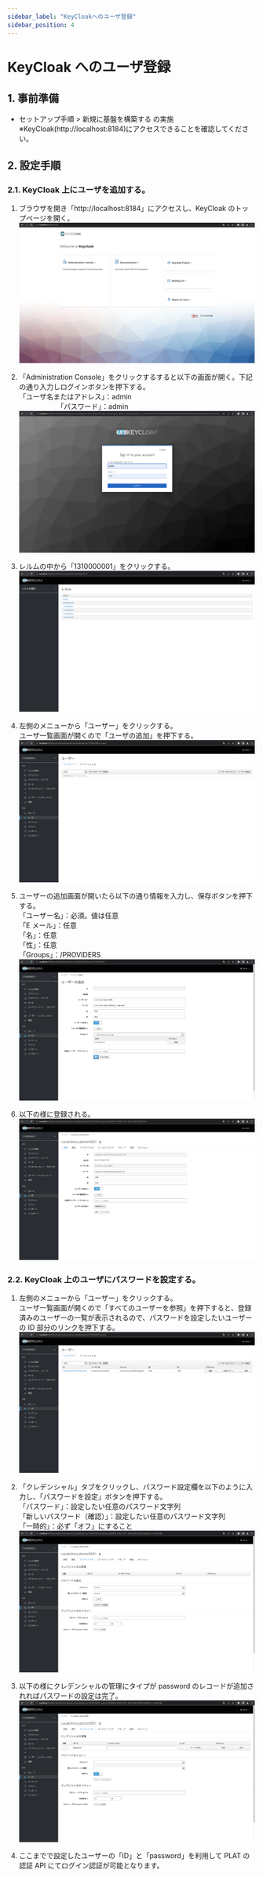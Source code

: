 ```yaml
---
sidebar_label: "KeyCloakへのユーザ登録"
sidebar_position: 4
---
```


# KeyCloak へのユーザ登録

## 1. 事前準備

- セットアップ手順 > 新規に基盤を構築する の実施
  ※KeyCloak(http://localhost:8184)にアクセスできることを確認してください。

## 2. 設定手順

### 2.1. KeyCloak 上にユーザを追加する。

1. ブラウザを開き「http://localhost:8184」にアクセスし、KeyCloak のトップページを開く。  
   ![image-2022-05-21 21.12.20.png](../.attachments/image-2022-05-21%2021.12.20-c349d6f0-2a90-4ec0-a164-b092b94c663c.png)

1. 「Administration Console」をクリックするすると以下の画面が開く。下記の通り入力しログインボタンを押下する。  
    「ユーザ名またはアドレス」：admin  
   　　　　　　「パスワード」：admin  
    ![image-2022-05-21 21.14.47.png](../.attachments/image-2022-05-21%2021.14.47-4b060870-52ef-48c1-933a-81dab189c004.png)

1. レルムの中から「1310000001」をクリックする。  
   ![image-2022-05-21 21.18.10.png](../.attachments/image-2022-05-21%2021.18.10-dd55c6ea-41cc-4a99-a14f-520cc5867292.png)

1. 左側のメニューから「ユーザー」をクリックする。  
    ユーザ一覧画面が開くので「ユーザの追加」を押下する。  
   ![image-2022-05-21 21.20.15.png](../.attachments/image-2022-05-21%2021.20.15-36c930f7-8c30-40a5-8d92-dec8bc3fad63.png)

1. ユーザーの追加画面が開いたら以下の通り情報を入力し、保存ボタンを押下する。  
    「ユーザー名」：必須。値は任意  
    「E メール」：任意  
    「名」：任意  
    「性」：任意  
    「Groups」：/PROVIDERS  
   ![image-2022-05-21 21.33.46.png](../.attachments/image-2022-05-21%2021.33.46-97741fa2-7c0b-41fe-abeb-2c123c963815.png)

1. 以下の様に登録される。  
   ![image-2022-05-21 21.34.56.png](../.attachments/image-2022-05-21%2021.34.56-69657ff9-e43b-41ab-9e44-17a9381486b9.png)

### 2.2. KeyCloak 上のユーザにパスワードを設定する。

1. 左側のメニューから「ユーザー」をクリックする。  
    ユーザ一覧画面が開くので「すべてのユーザーを参照」を押下すると、登録済みのユーザーの一覧が表示されるので、パスワードを設定したいユーザーの ID 部分のリンクを押下する。  
   ![image-2022-05-21 21.36.58.png](../.attachments/image-2022-05-21%2021.36.58-77e6c41e-24b6-4ded-acbd-f23560490337.png)

1. 「クレデンシャル」タブをクリックし、パスワード設定欄を以下のように入力し、「パスワードを設定」ボタンを押下する。  
    「パスワード」：設定したい任意のパスワード文字列  
    「新しいパスワード（確認）」：設定したい任意のパスワード文字列  
    「一時的」：必ず「オフ」にすること  
   ![image-2022-05-21 21.39.30.png](../.attachments/image-2022-05-21%2021.39.30-aca68b85-8807-424d-a39b-0a9addd40efd.png)

1. 以下の様にクレデンシャルの管理にタイプが password のレコードが追加されればパスワードの設定は完了。  
   ![image-2022-05-21 21.43.04.png](../.attachments/image-2022-05-21%2021.43.04-c6ad34ae-5675-4e6b-b475-5137d53d049b.png)

1. ここまでで設定したユーザーの「ID」と「password」を利用して PLAT の認証 API にてログイン認証が可能となります。
